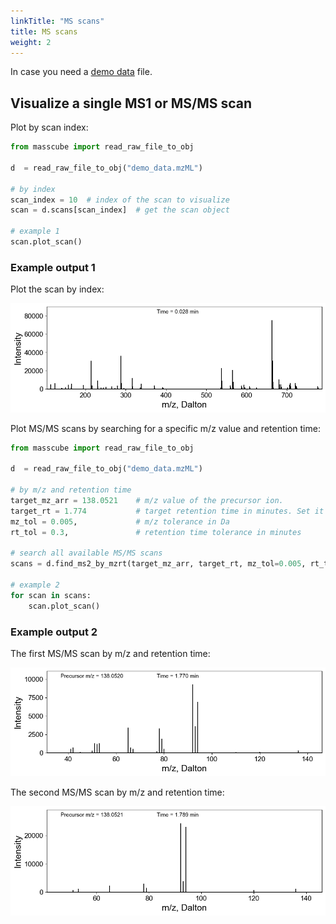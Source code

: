 ```yaml
---
linkTitle: "MS scans"
title: MS scans
weight: 2
---
```


In case you need a [demo data](https://github.com/huaxuyu/masscubedocs/blob/main/static/raw_files/demo_data.mzML) file.

## Visualize a single MS1 or MS/MS scan

Plot by scan index:

```python
from masscube import read_raw_file_to_obj

d  = read_raw_file_to_obj("demo_data.mzML")

# by index
scan_index = 10  # index of the scan to visualize
scan = d.scans[scan_index]  # get the scan object

# example 1
scan.plot_scan()
```

### Example output 1

Plot the scan by index:

![MS scan plot](plots/scan_by_idx.png)

Plot MS/MS scans by searching for a specific m/z value and retention time:

```python
from masscube import read_raw_file_to_obj

d  = read_raw_file_to_obj("demo_data.mzML")

# by m/z and retention time
target_mz_arr = 138.0521    # m/z value of the precursor ion.
target_rt = 1.774           # target retention time in minutes. Set it to None to plot the whole retention time range
mz_tol = 0.005,             # m/z tolerance in Da
rt_tol = 0.3,               # retention time tolerance in minutes

# search all available MS/MS scans
scans = d.find_ms2_by_mzrt(target_mz_arr, target_rt, mz_tol=0.005, rt_tol=0.3)

# example 2
for scan in scans:
    scan.plot_scan()
```

### Example output 2

The first MS/MS scan by m/z and retention time:

![The first MS/MS scan](plots/ms2_1.png)

The second MS/MS scan by m/z and retention time:

![The second MS/MS scan](plots/ms2_2.png)
